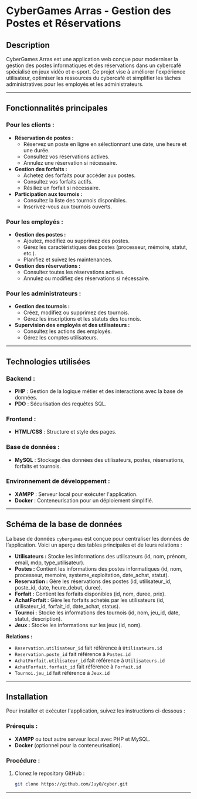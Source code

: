 # CyberGames Arras - Gestion des Postes et Réservations

## **Description**

CyberGames Arras est une application web conçue pour moderniser la gestion des postes informatiques et des réservations dans un cybercafé spécialisé en jeux vidéo et e-sport. Ce projet vise à améliorer l'expérience utilisateur, optimiser les ressources du cybercafé et simplifier les tâches administratives pour les employés et les administrateurs.

---

## **Fonctionnalités principales**

### **Pour les clients :**

*   **Réservation de postes :**
    *   Réservez un poste en ligne en sélectionnant une date, une heure et une durée.
    *   Consultez vos réservations actives.
    *   Annulez une réservation si nécessaire.
*   **Gestion des forfaits :**
    *   Achetez des forfaits pour accéder aux postes.
    *   Consultez vos forfaits actifs.
    *   Résiliez un forfait si nécessaire.
*   **Participation aux tournois :**
    *   Consultez la liste des tournois disponibles.
    *   Inscrivez-vous aux tournois ouverts.

### **Pour les employés :**

*   **Gestion des postes :**
    *   Ajoutez, modifiez ou supprimez des postes.
    *   Gérez les caractéristiques des postes (processeur, mémoire, statut, etc.).
    *   Planifiez et suivez les maintenances.
*   **Gestion des réservations :**
    *   Consultez toutes les réservations actives.
    *   Annulez ou modifiez des réservations si nécessaire.

### **Pour les administrateurs :**

*   **Gestion des tournois :**
    *   Créez, modifiez ou supprimez des tournois.
    *   Gérez les inscriptions et les statuts des tournois.
*   **Supervision des employés et des utilisateurs :**
    *   Consultez les actions des employés.
    *   Gérez les comptes utilisateurs.

---

## **Technologies utilisées**

### **Backend :**

*   **PHP** : Gestion de la logique métier et des interactions avec la base de données.
*   **PDO** : Sécurisation des requêtes SQL.

### **Frontend :**

*   **HTML/CSS** : Structure et style des pages.

### **Base de données :**

*   **MySQL** : Stockage des données des utilisateurs, postes, réservations, forfaits et tournois.

### **Environnement de développement :**

*   **XAMPP** : Serveur local pour exécuter l'application.
*   **Docker** : Conteneurisation pour un déploiement simplifié.

---

## **Schéma de la base de données**

La base de données `cybergames` est conçue pour centraliser les données de l’application. Voici un aperçu des tables principales et de leurs relations :

*   **Utilisateurs :** Stocke les informations des utilisateurs (id, nom, prénom, email, mdp, type\_utilisateur).
*   **Postes :** Contient les informations des postes informatiques (id, nom, processeur, memoire, systeme\_exploitation, date\_achat, statut).
*   **Reservation :** Gère les réservations des postes (id, utilisateur\_id, poste\_id, date, heure\_debut, duree).
*   **Forfait :** Contient les forfaits disponibles (id, nom, duree, prix).
*   **AchatForfait :** Gère les forfaits achetés par les utilisateurs (id, utilisateur\_id, forfait\_id, date\_achat, status).
*   **Tournoi :** Stocke les informations des tournois (id, nom, jeu\_id, date, statut, description).
*   **Jeux :** Stocke les informations sur les jeux (id, nom).

**Relations :**

*   `Reservation.utilisateur_id` fait référence à `Utilisateurs.id`
*   `Reservation.poste_id` fait référence à `Postes.id`
*   `AchatForfait.utilisateur_id` fait référence à `Utilisateurs.id`
*   `AchatForfait.forfait_id` fait référence à `Forfait.id`
*   `Tournoi.jeu_id` fait référence à `Jeux.id`

---

## **Installation**

Pour installer et exécuter l'application, suivez les instructions ci-dessous :

### **Prérequis :**

*   **XAMPP** ou tout autre serveur local avec PHP et MySQL.
*   **Docker** (optionnel pour la conteneurisation).

### **Procédure :**

1.  Clonez le repository GitHub :

    ```bash
    git clone https://github.com/Juy0/cyber.git
    ```

---